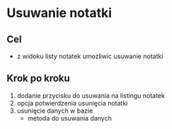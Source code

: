# Usuwanie notatki

## Cel

* z widoku listy notatek umozliwic usuwanie notatki

## Krok po kroku

1. dodanie przycisku do usuwania na listingu notatek
2. opcja potwierdzenia usunięcia notatki
3. usunięcie danych w bazie
   * metoda do usuwania danych
